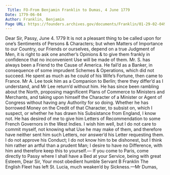```yaml
---
 Title: FO-From Benjamin Franklin to Dumas, 4 June 1779
Date: 1779-06-04
Author: Franklin, Benjamin
Page URL: https://founders.archives.gov/documents/Franklin/01-29-02-0499
---
```


Dear Sir,
Passy, June 4. 1779
It is not a pleasant thing to be called upon for one’s Sentiments of Persons & Characters; but when Matters of Importance to our Country, our Friends or ourselves, depend on a true Judgment of Men, it is right to ask one another’s Opinions & to give them frankly in confidence that no inconvenient Use will be made of them.
  Mr. S. has always been a Friend to the Cause of America. He fail’d as a Banker, in consequence of some imprudent Schemes & Operations, which did not succeed. He spent as much as he could of his Wife’s Fortune, then came to France. Mr A. Lee took him as a Companion to Berlin; there they differ’d as I understand, and Mr Lee return’d without him. He has since been rambling about the North, proposing magnificent Plans of Commerce to Ministers and Merchants, and taking upon himself the Character of a Minister or Agent of Congress without having any Authority for so doing. Whether he has borrowed Money on the Credit of that Character, to subsist on, which I suspect, or whether he has drawn his Subsistance from England, I know not. He has desired of me to give him Letters of Recommendation to some French Governors in the West Indies. I wish him well, but I do not care to commit myself, not knowing what Use he may make of them, and therefore have neither sent him such Letters, nor answer’d his Letter requesting them. I do not approve his Conduct; I do  not know him to be dishonest, but I think him rather an artful than a prudent Man; I desire to have no Difference, with him and therefore keep this to yourself.— If you come to Paris, come directly to Passy where I shall have a Bed at your Service, being with great Esteem, Dear Sir, Your most obedient humble Servant
B Franklin
The English Fleet has left St. Lucia, much weaken’d by Sickness.—Mr Dumas,

